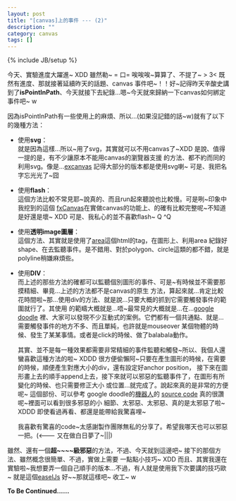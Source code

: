 ```yaml
---
layout: post
title: "[canvas]上的事件 --- (2)"
description: ""
category: canvas
tags: []
---
```

{% include JB/setup %}

<!-- excerpt start -->

今天、實驗進度大躍進~ XDD 雖然勒~ = 口= 唉唉唉~算算了、不提了~ > 3< 既然有進度、那就接著延續昨天的話題、canvas
事件吧~！！好~記得昨天辛酸史講到了**isPointInPath**、今天就接下去紀錄…嗯~今天就來歸納一下canvas如何綁定事件吧~ w

<!-- excerpt end -->

因為isPointInPath有一些使用上的麻煩、所以…(如果沒記錯的話~w)就有了以下的幾種方法：

- 使用**svg**：<br>
  就是因為這樣…所以~用了svg，其實就可以不用canvas了~XDD 是說、值得一提的是，有不少讓原本不能用canvas的瀏覽器支援
  的方法、都不約而同的利用svg。像是…[excanvas](http://excanvas.sourceforge.net/) 記得大部分的版本都是使用svg喇~
  可是、我把名字忘光光了~囧

- 使用**flash**：<br>
  這個方法比較不常見耶~說真的、而且run起來聽說也比較慢。可是咧~印象中我挖到的這個
  [fxCanvas](http://burzak.com/proj/fxcanvas/)在實做canvas的功能上、的確有比較完整呢~不知道是好還是壞~ XDD
  可是、我私心的並不喜歡flash~ Q ^Q
  
- 使用**透明image圖層**：<br>
  這個方法、其實就是使用了[area](http://www.w3schools.com/tags/tag_area.asp)這個html的tag，在圖形上、利用area
  紀錄好shape、在去監聽事件。是不錯用、對於polygon、circle這類的都不錯，就是polyline稍嫌麻煩些。

- 使用**DIV**：<br>
  而上述的那些方法的確都可以監聽個別圖形的事件、可是~有時候並不需要那摸精細、畢竟…上述的方法都不是canvas的原生
  方法，算起來就…肯定比較花時間啦~那…使用div的方法、就是說…只要大概的抓到它需要觸發事件的範圍就行了。其使用
  的範疇大概就是…唔~最常見的大概就是…在…[google doodle](http://www.google.com/doodles/finder/2012/All%20doodles)
  裡、大家可以發現不少互動式的案例。它們都有一個共通點、就是…需要觸發事件的地方不多、而且單純，也許就是mouseover
  某個物體的時候、發生了某某事情。或者是click的時候、做了balabala動作。
  
  其實、並不是每一種效果都需要非常精細的事件監聽和觸發~所以、我個人還蠻喜歡這種方法的啦~ XDDD
  很方便偷懶阿~只要在產生圖形的時候，在需要的時候，順便產生對應大小的div，還有設定好anchor position，
  接下來在圖形畫上去的順手append上去，接下來就可以邪惡的監聽事件了，在圖形有所變化的時候、也只需要修正大小
  或位置…就完成了。說起來真的是非常的方便呢~ 這個部份、可以參考
  google doodle的[機器人](http://www.google.com/logos/lem/)的
  [source code](https://code.google.com/p/stanislaw-lem-google-doodle/) 真的很讚呢~裡面可以看到很多邪惡的小
  細節、太邪惡、太邪惡、真的是太邪惡了啦~ XDDD 即使看過再看、都還是能帶給我驚喜哩~ 
  
  我喜歡有驚喜的code~太感謝製作團隊無私的分享了。希望我哪天也可以邪惡一把。(<--- 又在做白日夢了~|||)
  

  
雖然、還有一個**超~~~~級邪惡**的方法，不過、今天就到這邊吧~ 接下的那個方法、雖然概念很簡單、不過，實做上需要
一點點小技巧~ XDD 而且、其實我還在實驗啦~我想要弄一個自己順手的版本…不過，有人就是使用我下次要講的技巧歐~
就是這個[easelJs](http://www.createjs.com/#!/EaselJS) 好~~那就這樣吧~ 收工~ w
  
  

**To Be Continued......**
